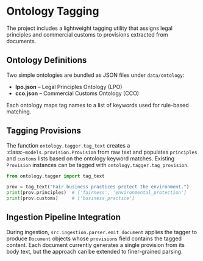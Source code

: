 # Ontology Tagging

The project includes a lightweight tagging utility that assigns legal
principles and commercial customs to provisions extracted from documents.

## Ontology Definitions

Two simple ontologies are bundled as JSON files under `data/ontology`:

- **lpo.json** – Legal Principles Ontology (LPO)
- **cco.json** – Commercial Customs Ontology (CCO)

Each ontology maps tag names to a list of keywords used for rule-based
matching.

## Tagging Provisions

The function `ontology.tagger.tag_text` creates a :class:`~models.provision.Provision`
from raw text and populates `principles` and `customs` lists based on the
ontology keyword matches.  Existing `Provision` instances can be tagged with
`ontology.tagger.tag_provision`.

```python
from ontology.tagger import tag_text

prov = tag_text("Fair business practices protect the environment.")
print(prov.principles)  # ['fairness', 'environmental_protection']
print(prov.customs)     # ['business_practice']
```

## Ingestion Pipeline Integration

During ingestion, `src.ingestion.parser.emit_document` applies the tagger to
produce `Document` objects whose `provisions` field contains the tagged
content.  Each document currently generates a single provision from its body
text, but the approach can be extended to finer-grained parsing.

